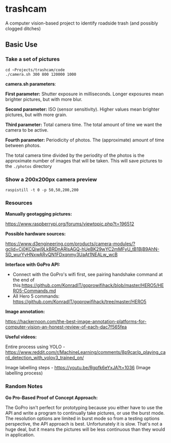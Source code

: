 # trashcam
A computer vision-based project to identify roadside trash (and possibly clogged ditches)

## Basic Use
### Take a set of pictures 
```
cd ~Projects/trashcam/code
./camera.sh 300 800 120000 1000
```

**camera.sh parameters**:

**First parameter:** Shutter exposure in milliseconds. Longer exposures mean brighter pictures, but with more blur.

**Second parameter:** ISO (sensor sensitivity). Higher values mean brighter pictures, but with more grain. 

**Third parameter:** Total camera time. The total amount of time we want the camera to be active.

**Fourth parameter:** Periodicity of photos. The (approximate) amount of time between photos.

The total camera time divided by the periodity of the photos is the approximate number of images that will be taken. 
This will save pictures to the `./photos` directory

### Show a 200x200px camera preview
```raspistill -t 0 -p 50,50,200,200```

### Resources

**Manually geotagging pictures:**

https://www.raspberrypi.org/forums/viewtopic.php?t=196512

**Possible hardware sources:**

https://www.d3engineering.com/products/camera-modules/?gclid=Cj0KCQjwj9LkBRDnARIsAGQ-hUeBK29wYC2mMFyU_tB1BjB9AhN-SD_wurYyHNxwARvQN1FDxqnmy3UaAt1NEALw_wcB

**Interface with GoPro API:**

* Connect with the GoPro's wifi first, see pairing handshake command at the end of this:https://github.com/KonradIT/goprowifihack/blob/master/HERO5/HERO5-Commands.md 
* All Hero 5 commands: https://github.com/KonradIT/goprowifihack/tree/master/HERO5

**Image annotation:**

https://hackernoon.com/the-best-image-annotation-platforms-for-computer-vision-an-honest-review-of-each-dac7f565fea

**Useful videos:**

Entire process using YOLO - https://www.reddit.com/r/MachineLearning/comments/8p9car/p_playing_card_detection_with_yolov3_trained_on/

Image labelling steps - https://youtu.be/Rgpfk6eYxJA?t=1036 (Image labelling process)

### Random Notes
**Go Pro-Based Proof of Concept Approach:**

The GoPro isn't perfect for prototyping because you either have to use the API and write a program to continually take pictures, or use the burst mode. The resolution options are limited in burst mode so from a testing options perspective, the API approach is best. Unfortunately it is slow. That's not a huge deal, but it means the pictures will be less continuous than they would in application. 
